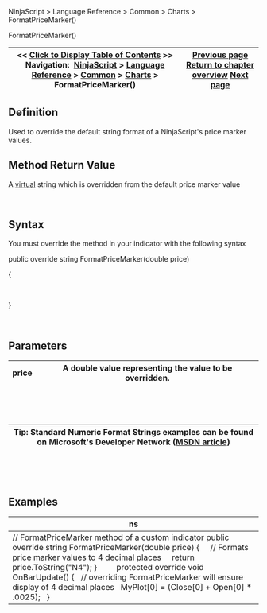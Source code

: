 ﻿


NinjaScript \> Language Reference \> Common \> Charts \> FormatPriceMarker()






















FormatPriceMarker()







| \<\< [Click to Display Table of Contents](formatpricemarker.md) \>\> **Navigation:**     [NinjaScript](ninjascript-1.md) \> [Language Reference](language_reference_wip-1.md) \> [Common](common-1.md) \> [Charts](chart-1.md) \> FormatPriceMarker() | [Previous page](chart_zorder-1.md) [Return to chapter overview](chart-1.md) [Next page](isautoscale-1.md) |
| --- | --- |











## Definition


Used to override the default string format of a NinjaScript's price marker values. 


## 


## Method Return Value


A [virtual](https://msdn.microsoft.com/en-us/library/9fkccyh4.aspx) string which is overridden from the default price marker value


 


## Syntax


You must override the method in your indicator with the following syntax


public override string FormatPriceMarker(double price)  

{


 


}


 


## Parameters




| price | A double value representing the value to be overridden. |
| --- | --- |



 


 




| Tip: Standard Numeric Format Strings examples can be found on Microsoft's Developer Network ([MSDN article](https://msdn.microsoft.com/en-us/library/dwhawy9k%28v=vs.110%29.aspx)) |
| --- |



 


 


## Examples




| ns |
| --- |
| // FormatPriceMarker method of a custom indicator public override string FormatPriceMarker(double price) {      // Formats price marker values to 4 decimal places      return price.ToString("N4"); }         protected override void OnBarUpdate() {    // overriding FormatPriceMarker will ensure display of 4 decimal places    MyPlot\[0] \= (Close\[0] \+ Open\[0] \* .0025);   } |









